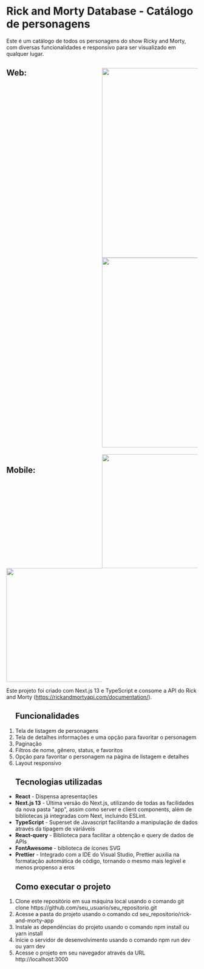 <h1>Rick and Morty Database - Catálogo de personagens</h1>
Este é um catálogo de todos os personagens do show Ricky and Morty, com diversas funcionalidades e responsivo para ser visualizado em qualquer lugar.

<div style="display: grid; grid-template-columns:repeat(2, minmax(0, 1fr))">
  <h2>Web:<h2>
  <img src="https://i.imgur.com/0BsT6DK.png" width="500"/>
  <img src="https://i.imgur.com/yAHKDvU.png" width="500"/>
  <h2>Mobile:</h2>
  <img src="https://i.imgur.com/1H5Wj4T.png" width="300"/>
  <img src="https://i.imgur.com/8GDd4pO.png" width="300"/>
</div>

Este projeto foi criado com Next.js 13 e TypeScript e consome a API do Rick and Morty (https://rickandmortyapi.com/documentation/).

<ol>
<h2>Funcionalidades</h2>
<li>Tela de listagem de personagens</li>
<li>Tela de detalhes informações e uma opção para favoritar o personagem</li>
<li>Paginação</li>
<li>Filtros de nome, gênero, status, e favoritos</li>
<li>Opção para favoritar o personagem na página de listagem e detalhes</li>
<li>Layout responsivo</li>
</ol>


<ul><h2>Tecnologias utilizadas</h2>
<li><strong>React</strong> - Dispensa apresentações</li>
<li><strong>Next.js 13</strong> - Última versão do Next.js, utilizando de todas as facilidades da nova pasta "app", assim como server e client components, além de bibliotecas já integradas com Next, incluindo ESLint.</li>
<li><strong>TypeScript</strong> - Superset de Javascript facilitando a manipulação de dados através da tipagem de variáveis</li>
<li><strong>React-query</strong> - Biblioteca para facilitar a obtenção e query de dados de APIs</li>
<li><strong>FontAwesome</strong> - biblioteca de ícones SVG </li>
<li><strong>Prettier</strong> - Integrado com a IDE do Visual Studio, Prettier auxilia na formatação automática de código, tornando o mesmo mais legível e menos propenso a eros</li>
</ul>

<ol><h2>Como executar o projeto</h2>
<li>Clone este repositório em sua máquina local usando o comando git clone https://github.com/seu_usuario/seu_repositorio.git
<li>Acesse a pasta do projeto usando o comando cd seu_repositorio/rick-and-morty-app</li>
<li>Instale as dependências do projeto usando o comando npm install ou yarn install</li>
<li>Inicie o servidor de desenvolvimento usando o comando npm run dev ou yarn dev</li>
<li>Acesse o projeto em seu navegador através da URL http://localhost:3000</li>
</ol>
